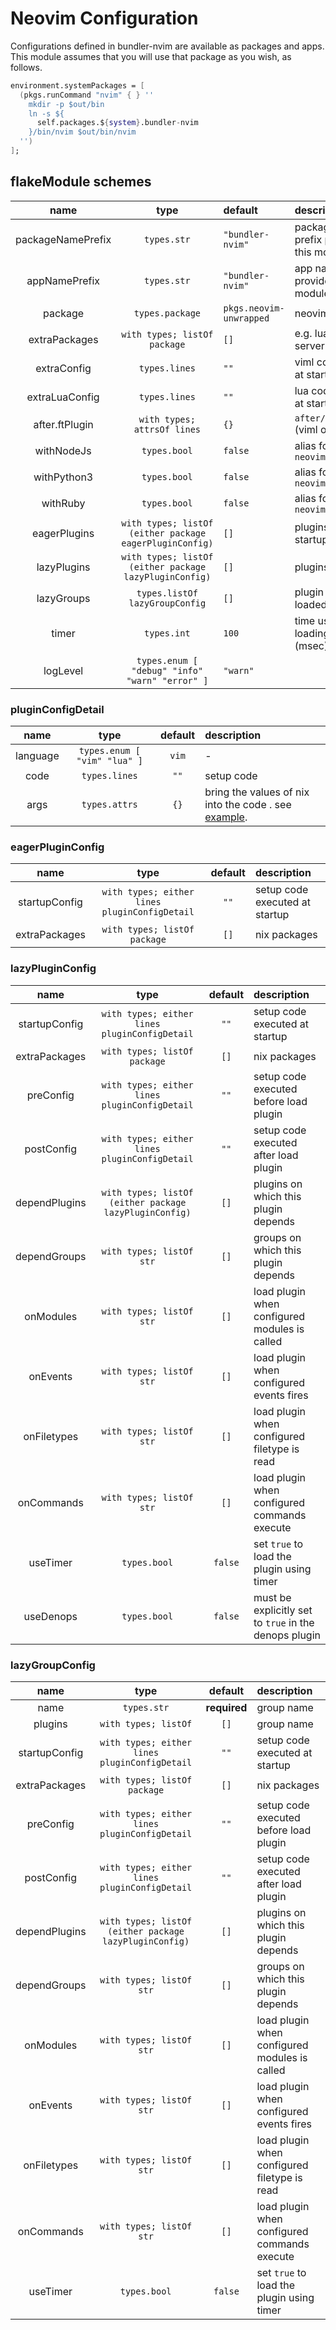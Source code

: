 # Neovim Configuration

Configurations defined in bundler-nvim are available as packages and apps.
This module assumes that you will use that package as you wish, as follows.

```nix
environment.systemPackages = [
  (pkgs.runCommand "nvim" { } ''
    mkdir -p $out/bin
    ln -s ${
      self.packages.${system}.bundler-nvim
    }/bin/nvim $out/bin/nvim
  '')
];
```

## flakeModule schemes

| name | type | default | description |
| :-: | :-: | :- | :- |
| packageNamePrefix | `types.str` | `"bundler-nvim"` | package name prefix provided by this module |
| appNamePrefix | `types.str` | `"bundler-nvim"` | app name prefix provided by this module |
| package | `types.package` | `pkgs.neovim-unwrapped` | neovim package |
| extraPackages | `with types; listOf package` | `[]` | e.g. lua-language-server |
| extraConfig | `types.lines` | `""` | viml code executed at startup |
| extraLuaConfig | `types.lines` | `""` | lua code executed at startup |
| after.ftPlugin | `with types; attrsOf lines` | `{}` | `after/ftplugin` (viml only) |
| withNodeJs | `types.bool` | `false` | alias for `neovim.withNodeJs` |
| withPython3 | `types.bool` | `false` | alias for `neovim.withPython3` |
| withRuby | `types.bool` | `false` | alias for `neovim.withRuby` |
| eagerPlugins | `with types; listOf (either package eagerPluginConfig)` | `[]` | plugins loaded at startup |
| lazyPlugins | `with types; listOf (either package lazyPluginConfig)` | `[]` | plugins lazy loaded |
| lazyGroups | `types.listOf lazyGroupConfig` | `[]` | plugin groups lazy loaded |
| timer | `types.int` | `100` | time used for loading plugin (msec) |
| logLevel | `types.enum [ "debug" "info" "warn" "error" ]` | `"warn"` |

### pluginConfigDetail

| name | type | default | description |
| :-: | :-: | :-: | :- |
| language | `types.enum [ "vim" "lua" ]` | `vim` | - |
| code | `types.lines` | `""` | setup code |
| args | `types.attrs` | `{}` | bring the values of nix into the code . see [example](./neovim-configuration-example-args.md). |

### eagerPluginConfig

| name | type | default | description |
| :-: | :-: | :-: | :- |
| startupConfig | `with types; either lines pluginConfigDetail` | `""` | setup code executed at startup | 
| extraPackages | `with types; listOf package` | `[]` | nix packages |

### lazyPluginConfig

| name | type | default | description |
| :-: | :-: | :-: | :- |
| startupConfig | `with types; either lines pluginConfigDetail` | `""` | setup code executed at startup |
| extraPackages | `with types; listOf package` | `[]` | nix packages |
| preConfig | `with types; either lines pluginConfigDetail` | `""` | setup code executed before load plugin |
| postConfig | `with types; either lines pluginConfigDetail` | `""` | setup code executed after load plugin |
| dependPlugins | `with types; listOf (either package lazyPluginConfig)` | `[]` | plugins on which this plugin depends |
| dependGroups | `with types; listOf str` | `[]` | groups on which this plugin depends |
| onModules | `with types; listOf str` | `[]` | load plugin when configured modules is called |
| onEvents | `with types; listOf str` | `[]` | load plugin when configured events fires |
| onFiletypes | `with types; listOf str` | `[]` | load plugin when configured filetype is read |
| onCommands | `with types; listOf str` | `[]` | load plugin when configured commands execute |
| useTimer | `types.bool` | `false` | set `true` to load the plugin using timer |
| useDenops | `types.bool` | `false` | must be explicitly set to `true` in the denops plugin |

### lazyGroupConfig

| name | type | default | description |
| :-: | :-: | :-: | :- |
| name | `types.str` | **required** | group name |
| plugins | `with types; listOf` | `[]` | group name |
| startupConfig | `with types; either lines pluginConfigDetail` | `""` | setup code executed at startup |
| extraPackages | `with types; listOf package` | `[]` | nix packages |
| preConfig | `with types; either lines pluginConfigDetail` | `""` | setup code executed before load plugin |
| postConfig | `with types; either lines pluginConfigDetail` | `""` | setup code executed after load plugin |
| dependPlugins | `with types; listOf (either package lazyPluginConfig)` | `[]` | plugins on which this plugin depends |
| dependGroups | `with types; listOf str` | `[]` | groups on which this plugin depends |
| onModules | `with types; listOf str` | `[]` | load plugin when configured modules is called |
| onEvents | `with types; listOf str` | `[]` | load plugin when configured events fires |
| onFiletypes | `with types; listOf str` | `[]` | load plugin when configured filetype is read |
| onCommands | `with types; listOf str` | `[]` | load plugin when configured commands execute |
| useTimer | `types.bool` | `false` | set `true` to load the plugin using timer |

